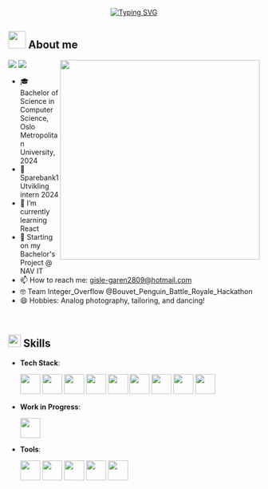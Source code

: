 <p align="center">
<a href="https://git.io/typing-svg"><img src="https://readme-typing-svg.demolab.com?font=Georgia&weight=800&pause=1000&size=33&color=042D5E&width=370&height=100&lines=Hello there,+I'm+Gisle!+%F0%9F%91%8B" alt="Typing SVG" /></a>
</p>
	
## <picture><img src = "https://freeiconshop.com/wp-content/uploads/edd/person-outline.png" width =35px></picture> **About me**

<picture> <img align="right" src="https://i.pinimg.com/originals/42/36/d0/4236d00b6df31c5c1dab3566fa61ff3c.gif" width = 400px></picture>
 <p align="left">
  <img src="https://img.shields.io/badge/Interest-Backend%20Development-Green" />
  <img src="https://img.shields.io/badge/Languages-Norwegian%2C%20English-orange" />
</p>

- 🎓 Bachelor of Science in Computer Science, Oslo Metropolitan University, 2024
- 💼 Sparebank1 Utvikling intern 2024
- 🌱 I’m currently learning React
- 👯 Starting on my Bachelor's Project @ NAV IT
- 📫 How to reach me: gisle-garen2809@hotmail.com
- 🤓 Team Integer_Overflow @Bouvet_Penguin_Battle_Royale_Hackathon
- 😄 Hobbies: Analog photography, tailoring, and dancing! 
<br>

## <img src="https://media2.giphy.com/media/QssGEmpkyEOhBCb7e1/giphy.gif?cid=ecf05e47a0n3gi1bfqntqmob8g9aid1oyj2wr3ds3mg700bl&rid=giphy.gif" width ="25"><b> Skills</b>

<p align="center">

- **Tech Stack**:
    
     <img src="https://user-images.githubusercontent.com/25181517/117201156-9a724800-adec-11eb-9a9d-3cd0f67da4bc.png" width="40" height="40" />
     <img src="https://user-images.githubusercontent.com/25181517/117201470-f6d56780-adec-11eb-8f7c-e70e376cfd07.png" width="40" height="40" />
     <img src="https://user-images.githubusercontent.com/64439609/212556407-f122dc0e-901c-4df7-960f-29a3b52c5349.png" width="40" height="40" />
      <img src="https://user-images.githubusercontent.com/64439609/212556203-47a51702-fec1-4275-bafb-6afdea15b092.png" width="40" height="40" />
      <img src="https://user-images.githubusercontent.com/64439609/212556085-e6f8391a-6f25-43d5-8bfe-818167047cfb.png" width="40" height="40" />
     <img src="https://user-images.githubusercontent.com/25181517/183896128-ec99105a-ec1a-4d85-b08b-1aa1620b2046.png" width="40" height="40" />
       <img src="https://user-images.githubusercontent.com/25181517/183423507-c056a6f9-1ba8-4312-a350-19bcbc5a8697.png" width="40" height="40" />
       <img src="https://user-images.githubusercontent.com/25181517/192106593-610ee31c-995e-4f24-b8e1-0f18eead6fae.png" width="40" height="40" />
       <img src="https://user-images.githubusercontent.com/25181517/183898054-b3d693d4-dafb-4808-a509-bab54cf5de34.png" width="40" height="40" />  
- **Work in Progress**:

   <img src="https://user-images.githubusercontent.com/25181517/183897015-94a058a6-b86e-4e42-a37f-bf92061753e5.png" width="40" height="40"/>

- **Tools**:

    <img src="https://user-images.githubusercontent.com/64439609/212556685-de9a7c04-31b0-43b6-af39-7c82ac13b321.png" width="40" height="40"/>
    <img src="https://user-images.githubusercontent.com/64439609/212556741-81407849-82c8-4926-854f-820e8a644375.png" width="40" height="40"/>
    <img src="https://user-images.githubusercontent.com/25181517/117207330-263ba280-adf4-11eb-9b97-0ac5b40bc3be.png" width="40" height="40"/>
    <img src="https://user-images.githubusercontent.com/64439609/212556802-77a65ec1-aa71-4272-b603-1a57d1914678.png" width="40" height="40"/>    
    <img src="https://user-images.githubusercontent.com/25181517/192108890-200809d1-439c-4e23-90d3-b090cf9a4eea.png" width="40" height="40"/>
<br>
</p>
